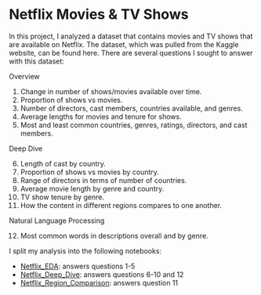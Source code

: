 # Netflix Movies & TV Shows

In this project, I analyzed a dataset that contains movies and TV shows that are available on Netflix.  The dataset, which was pulled from the Kaggle website, can be found here.  There are several questions I sought to answer with this dataset:

Overview
1. Change in number of shows/movies available over time.
2. Proportion of shows vs movies.
3. Number of directors, cast members, countries available, and genres.
4. Average lengths for movies and tenure for shows.
5. Most and least common countries, genres, ratings, directors, and cast members.

Deep Dive

6. Length of cast by country.
7. Proportion of shows vs movies by country.
8. Range of directors in terms of number of countries.
9. Average movie length by genre and country.
10. TV show tenure by genre.
11. How the content in different regions compares to one another.

Natural Language Processing

12. Most common words in descriptions overall and by genre.

I split my analysis into the following notebooks:
- [Netflix_EDA](https://github.com/albert-ntiri/netflix2/blob/main/Netflix_EDA.ipynb): answers questions 1-5
- [Netflix_Deep_Dive](https://github.com/albert-ntiri/netflix2/blob/main/Netflix_Deep_Dive.ipynb): answers questions 6-10 and 12
- [Netflix_Region_Comparison](https://github.com/albert-ntiri/netflix2/blob/main/Netflix_Region_Comparison.ipynb): answers question 11
